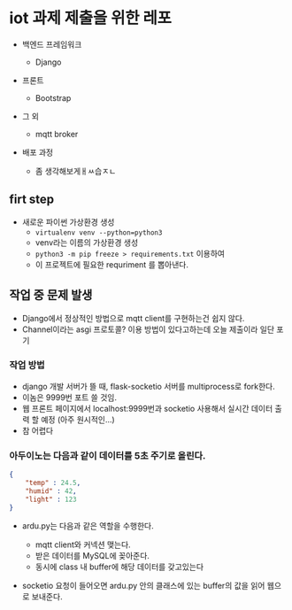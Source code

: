 # iot 과제 제출을 위한 레포

- 백엔드 프레임워크
    - Django
- 프론트
    - Bootstrap

- 그 외
    - mqtt broker

- 배포 과정
    - 좀 생각해보게ㅐㅆ습ㅈㄴ

## firt step

- 새로운 파이썬 가상환경 생성
    - `virtualenv venv --python=python3`
    - venv라는 이름의 가상환경 생성
    - `python3 -m pip freeze > requirements.txt` 이용하여
    - 이 프로젝트에 필요한 requriment 를 뽑아낸다.
    
## 작업 중 문제 발생
- Django에서 정상적인 방법으로 mqtt client를 구현하는건 쉽지 않다.
- Channel이라는 asgi 프로토콜? 이용 방법이 있다고하는데 오늘 제출이라 일단 포기

### 작업 방법

- django 개발 서버가 뜰 때, flask-socketio 서버를 multiprocess로 fork한다.
- 이놈은 9999번 포트 쓸 것임.
- 웹 프론트 페이지에서  localhost:9999번과 socketio 사용해서 실시간 데이터 출력 할 예정 (아주 원시적인...)
- 참 어렵다

### 아두이노는 다음과 같이 데이터를 5초 주기로 올린다.

```json
{
    "temp" : 24.5,
    "humid" : 42,
    "light" : 123
}
```

- ardu.py는 다음과 같은 역할을 수행한다.
    - mqtt client와 커넥션 맺는다.
    - 받은 데이터를 MySQL에 꽂아준다.
    - 동시에 class 내 buffer에 해당 데이터를 갖고있는다

- socketio 요청이 들어오면 ardu.py 안의 클래스에 있는 buffer의 값을 읽어 웹으로 보내준다.